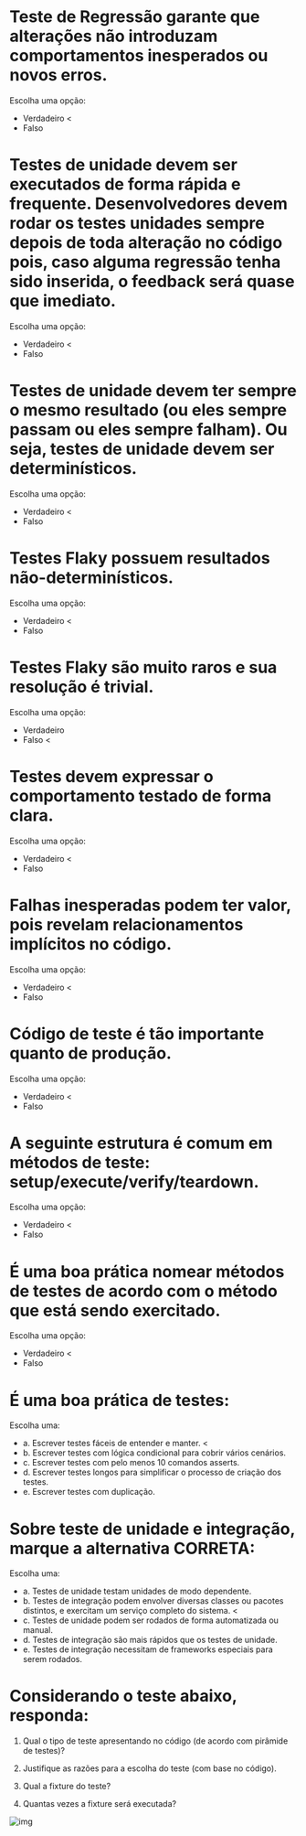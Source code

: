 # Teste de Regressão garante que alterações não introduzam comportamentos inesperados ou novos erros.

Escolha uma opção:
- Verdadeiro <
- Falso


# Testes de unidade devem ser executados de forma rápida e frequente. Desenvolvedores devem rodar os testes unidades sempre depois de toda alteração no código pois, caso alguma regressão tenha sido inserida, o feedback será quase que imediato.

Escolha uma opção:
- Verdadeiro <
- Falso

# Testes de unidade devem ter sempre o mesmo resultado (ou eles sempre passam ou eles sempre falham). Ou seja, testes de unidade devem ser determinísticos.

Escolha uma opção:
- Verdadeiro <
- Falso


# Testes Flaky possuem resultados não-determinísticos.

Escolha uma opção:
- Verdadeiro <
- Falso

# Testes Flaky são muito raros e sua resolução é trivial.

Escolha uma opção:
- Verdadeiro
- Falso <

# Testes devem expressar o comportamento testado de forma clara.

Escolha uma opção:
- Verdadeiro <
- Falso

# Falhas inesperadas podem ter valor, pois revelam relacionamentos implícitos no código.

Escolha uma opção:
- Verdadeiro <
- Falso


# Código de teste é tão importante quanto de produção.

Escolha uma opção:
- Verdadeiro <
- Falso

# A seguinte estrutura é comum em métodos de teste: setup/execute/verify/teardown.

Escolha uma opção:
- Verdadeiro <
- Falso

# É uma boa prática nomear métodos de testes de acordo com o método que está sendo exercitado.

Escolha uma opção:
- Verdadeiro <
- Falso

# É uma boa prática de testes:

Escolha uma:
- a. Escrever testes fáceis de entender e manter. <
- b. Escrever testes com lógica condicional para cobrir vários cenários.
- c. Escrever testes com pelo menos 10 comandos asserts.
- d. Escrever testes longos para simplificar o processo de criação dos testes.
- e. Escrever testes com duplicação.

# Sobre teste de unidade e integração, marque a alternativa CORRETA:

Escolha uma:
- a. Testes de unidade testam unidades de modo dependente.
- b. Testes de integração podem envolver diversas classes ou pacotes distintos, e exercitam um serviço completo do sistema. <
- c. Testes de unidade podem ser rodados de forma automatizada ou manual.
- d. Testes de integração são mais rápidos que os testes de unidade.
- e. Testes de integração necessitam de frameworks especiais para serem rodados.

# Considerando o teste abaixo, responda:

1. Qual o tipo de teste apresentando no código (de acordo com pirâmide de testes)? 

2. Justifique as razões para a escolha do teste (com base no código).

3. Qual a fixture do teste?

4. Quantas vezes a fixture será executada?

![img](../imgs/test1.png)
